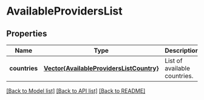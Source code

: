 # AvailableProvidersList


## Properties
Name | Type | Description | Notes
------------ | ------------- | ------------- | -------------
**countries** | [**Vector{AvailableProvidersListCountry}**](AvailableProvidersListCountry.md) | List of available countries. | [default to nothing]


[[Back to Model list]](../README.md#models) [[Back to API list]](../README.md#api-endpoints) [[Back to README]](../README.md)


